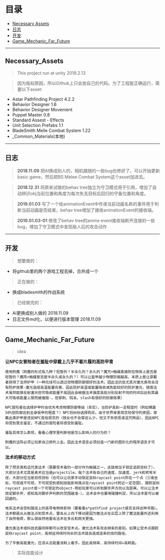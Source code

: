 # 目录
- [Necessary Assets](#Necessary_Assets)
- [日志](#日志)
- [开发](#开发)
- [Game_Mechanic_Far_Future](#Game_Mechanic_Far_Future)
---
## Necessary_Assets
> This project run at unity 2018.2.13

> 因为版权原因，所以Github上只会放自己的代码。为了工程能正确运行，需要以下asset:
- Astar Pathfinding Project 4.2.2
- Behavior Designer 1.6
- Behavior Designer Movement
- Puppet Master 0.8
- Standard Assest - Effects
- Unit Selection Prefabs 1.1
- BladeSmith Melle Combat System 1.22
- _Common_Materials(本地)

---
## **日志**
> **2018.11.09** 把AI换成别人的，相机跟随的一些bug也修好了。可以开始更新basic game，然后把BS Melee Combat System这个asset加进去。

> **2018.12.31** 将原来试做的behav tree独立为守卫模式用于引用，增加了自动辨识obj当前位置和角度为每次失去目标后回归的守备位置和角度。

> **2019.01.03** 写了一个给animationEvent中传递当前动画名称的事件用于判断当前动画是否结束，behav tree增加了接收animationEvent的接收端。

> **2019.01.03-01** 修改了behav tree的anime event接收端断开连接的一些bug，增加了守卫模式中发现敌人后的攻击动作

---
## **开发**
> 想要做的：

- 将github里的两个游戏工程去掉，合并成一个

> 正在做的：
- 换成bladesmith的作战系统

> 已经做完的：
- AI更换成别人做的 2018.11.09
- 日志文件md化，以便进行版本管理 2018.11.09

---
## Game_Mechanic_Far_Future
> idea

**让NPC女冒险者在羞耻中穿戴上几乎不着片履的高防甲胄**

    使用附魔（附魔的形式有几种？短暂的？半永久的？永久的？魔咒+触媒直接附在物体上是否是短暂的？魔阵+触媒是否是半永久或永久的？）可以让盔甲越少物理防御越高，本质上是让穿戴者获得了法师护甲（一种光线可以透过但物理防御很好的法术。因此法抗低尤其对激光类攻击没有防护效果-激光造成高温能量伤害，因此防护高温或能量吸收减免能较好的防护激光，镜类法术虽然能够反射激光但可吸收能量不高因此会根据法术强度高低分别反射不同的时间后达到其最大可吸收能量上限而被摧毁-，但穿刺、钝击、slash有很好的防御效果）

    NPC冒险者在选择护甲时会优先考虑物理防御等级（务实），当防护高到一定程度时（例如裸露50%但防御达到全身板甲的程度？）NPC将纷纷选择购买。由于世界审美观念较保守的原因，穿戴此类护甲是违反NPC良俗观念的（妓女也不会穿这么少，但又不失邪恶或诅咒物品），因此NPC将受到意志鉴定，不通过的冒险者将感受到羞耻。

    羞耻具体怎么表现，看看心理学里判断他是怎么影响人的行为的？

    附魔的法阵必须让玩家自己排列上去。因此法术语言必须创造一门新的图形化的程序语言才可以。

**法术的移动方式**

    除了预言类和诅咒类法术（需要受术者的一部分作为触媒之一，这就相当于锁定追踪目标了），大部分法术尤其是奥术应当是projectile。每个法术有自己的速度、加速度、jerk和转弯半径，大部分应当是目视目标（也可以让玩家手动锁定鼠标raycast point所在一个点（三维坐标，可视或不可视，不可视受到感知技能影响落点在raycast point附近一定范围）、跟踪鼠标raycast point或一个可锁定的object-例如玩家可以听到脚步声方向以及距离，可以让法术锁定脚步声，感知高对脚步声判断的范围越准-）。法术击中也要用碰撞判定，所以法术是可以被回避的。

    电系法术会受到路径上的高导电物体影响（要看看a*pathfind project是否支持这种寻路）。法术都是从从施法点到受术点，雷击从上向下移动是因为施法点在云层上除了魔法能量外还利用了自然电荷，那么很自然地雷击法术在多云和雨天更强。

    激光类法术或科技武器同样都可以改变受术点。激光法术有攻击频率的差别。如果让受术点跟踪鼠标raycast point，高频且持续时间长的法术就会造成连串的烧灼路径。

    为了平衡高能激光，应该从总能量消耗上着手。因此高频率、高持续时间=高耗能。

> 实际技能设计